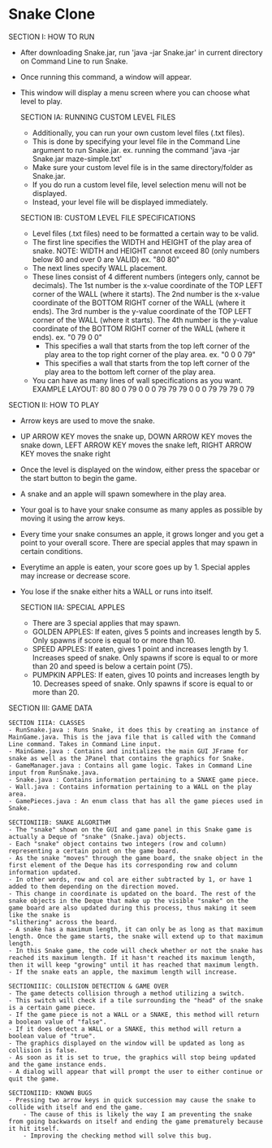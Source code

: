 # Snake Clone

SECTION I: HOW TO RUN
- After downloading Snake.jar, run 'java -jar Snake.jar' in current directory on Command Line to run Snake.
- Once running this command, a window will appear.
- This window will display a menu screen where you can choose what level to play.

	SECTION IA: RUNNING CUSTOM LEVEL FILES
	- Additionally, you can run your own custom level files (.txt files).
	- This is done by specifying your level file in the Command Line argument to run Snake.jar.
	  ex. running the command 'java -jar Snake.jar maze-simple.txt' 
	- Make sure your custom level file is in the same directory/folder as Snake.jar.
	- If you do run a custom level file, level selection menu will not be displayed.
	- Instead, your level file will be displayed immediately.
	
	SECTION IB: CUSTOM LEVEL FILE SPECIFICATIONS
	- Level files (.txt files) need to be formatted a certain way to be valid.
	- The first line specifies the WIDTH and HEIGHT of the play area of snake. NOTE: WIDTH and HEIGHT cannot exceed 80 (only numbers below 80 and over 0 are VALID)
	  ex. "80 80"
	- The next lines specify WALL placement.
	- These lines consist of 4 different numbers (integers only, cannot be decimals).
	  The 1st number is the x-value coordinate of the TOP LEFT corner of the WALL (where it starts).
	  The 2nd number is the x-value coordinate of the BOTTOM RIGHT corner of the WALL (where it ends).
	  The 3rd number is the y-value coordinate of the TOP LEFT corner of the WALL (where it starts).
	  The 4th number is the y-value coordinate of the BOTTOM RIGHT corner of the WALL (where it ends).
	  ex. "0 79 0 0"
	  - This specifies a wall that starts from the top left corner of the play area to the top right corner of the play area.
	  ex. "0 0 0 79"
	  - This specifies a wall that starts from the top left corner of the play area to the bottom left corner of the play area.
	- You can have as many lines of wall specifications as you want.
	EXAMPLE LAYOUT:
		80 80
		0 79 0 0
		0 79 79 79
		0 0 0 79
		79 79 0 79
		
SECTION II: HOW TO PLAY
- Arrow keys are used to move the snake.
- UP ARROW KEY moves the snake up, DOWN ARROW KEY moves the snake down, LEFT ARROW KEY moves the snake left, RIGHT ARROW KEY moves the snake right
- Once the level is displayed on the window, either press the spacebar or the start button to begin the game.
- A snake and an apple will spawn somewhere in the play area.
- Your goal is to have your snake consume as many apples as possible by moving it using the arrow keys.
- Every time your snake consumes an apple, it grows longer and you get a point to your overall score. There are special apples that may spawn in certain conditions.
- Everytime an apple is eaten, your score goes up by 1. Special apples may increase or decrease score.
- You lose if the snake either hits a WALL or runs into itself.

	SECTION IIA: SPECIAL APPLES
	- There are 3 special applies that may spawn.
	- GOLDEN APPLES: If eaten, gives 5 points and increases length by 5. Only spawns if score is equal to or more than 10.
	- SPEED APPLES: If eaten, gives 1 point and increases length by 1. Increases speed of snake. Only spawns if score is equal to or more than 20 and speed is below a certain point (75).
	- PUMPKIN APPLES: If eaten, gives 10 points and increases length by 10. Decreases speed of snake. Only spawns if score is equal to or more than 20.

SECTION III: GAME DATA

	SECTION IIIA: CLASSES
	- RunSnake.java : Runs Snake, it does this by creating an instance of MainGame.java. This is the java file that is called with the Command Line command. Takes in Command Line input.
	- MainGame.java : Contains and initializes the main GUI JFrame for snake as well as the JPanel that contains the graphics for Snake.
	- GameManager.java : Contains all game logic. Takes in Command Line input from RunSnake.java.
	- Snake.java : Contains information pertaining to a SNAKE game piece.
	- Wall.java : Contains information pertaining to a WALL on the play area. 
	- GamePieces.java : An enum class that has all the game pieces used in Snake.

	SECTIONIIIB: SNAKE ALGORITHM
	- The "snake" shown on the GUI and game panel in this Snake game is actually a Deque of "snake" (Snake.java) objects. 
	- Each "snake" object contains two integers (row and column) representing a certain point on the game board.
	- As the snake "moves" through the game board, the snake object in the first element of the Deque has its corresponding row and column information updated.
	- In other words, row and col are either subtracted by 1, or have 1 added to them depending on the direction moved.
	- This change in coordinate is updated on the board. The rest of the snake objects in the Deque that make up the visible "snake" on the game board are also updated during this process, thus making it seem like the snake is
	"slithering" across the board.
	- A snake has a maximum length, it can only be as long as that maximum length. Once the game starts, the snake will extend up to that maximum length.
	- In this Snake game, the code will check whether or not the snake has reached its maximum length. If it hasn't reached its maximum length, then it will keep "growing" until it has reached that maximum length.
	- If the snake eats an apple, the maximum length will increase.

	SECTIONIIIC: COLLISION DETECTION & GAME OVER
	- The game detects collision through a method utilizing a switch.
	- This switch will check if a tile surrounding the "head" of the snake is a certain game piece.
	- If the game piece is not a WALL or a SNAKE, this method will return a boolean value of "false".
	- If it does detect a WALL or a SNAKE, this method will return a boolean value of "true".
	- The graphics displayed on the window will be updated as long as collision is false.
	- As soon as it is set to true, the graphics will stop being updated and the game instance ends.
	- A dialog will appear that will prompt the user to either continue or quit the game.
	
	SECTIONIIID: KNOWN BUGS
	- Pressing two arrow keys in quick succession may cause the snake to collide with itself and end the game.
		- The cause of this is likely the way I am preventing the snake from going backwards on itself and ending the game prematurely because it hit itself.
		- Improving the checking method will solve this bug.
